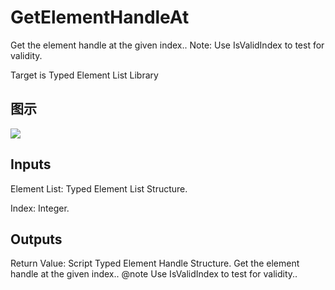 # GetElementHandleAt

Get the element handle at the given index.. Note: Use IsValidIndex to test for validity.

Target is Typed Element List Library

## 图示

![]($-20221218-21162721.png)

## Inputs

Element List: Typed Element List Structure.

Index: Integer.  

## Outputs

Return Value: Script Typed Element Handle Structure. Get the element handle at the given index.. @note Use IsValidIndex to test for validity..

